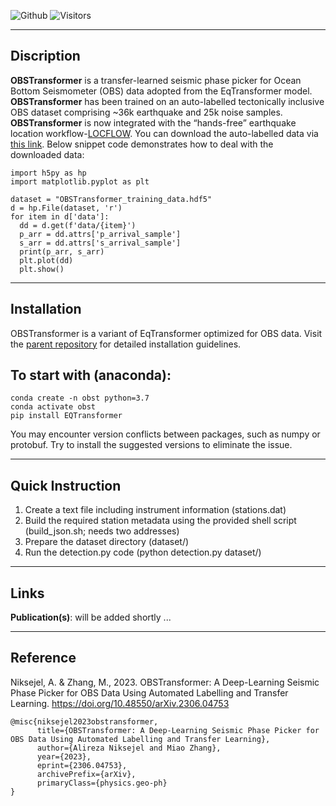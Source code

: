 ![Github](https://github.com/alirezaniki/OBSTransformer/assets/24492517/3676bc18-663c-4bc8-97ab-fbeea89c3273)
![Visitors](https://api.visitorbadge.io/api/visitors?path=https%3A%2F%2Fgithub.com%2Falirezaniki%2FOBSTransformer&labelColor=%2337d67a&countColor=%23263759&style=plastic)

---
Discription
--

**OBSTransformer** is a transfer-learned seismic phase picker for Ocean Bottom Seismometer (OBS) data adopted from the EqTransformer model. 
**OBSTransformer** has been trained on an auto-labelled tectonically inclusive OBS dataset comprising ~36k earthquake and 25k noise samples.
**OBSTransformer** is now integrated with the “hands-free” earthquake location workflow-[LOCFLOW](https://github.com/Dal-mzhang/LOC-FLOW).
You can download the auto-labelled data via [this link](https://drive.google.com/uc?id=1J2LtLA067S6FeyS-lD1fEquBLEVVa_vC&export=download). Below
snippet code demonstrates how to deal with the downloaded data:
```
import h5py as hp
import matplotlib.pyplot as plt

dataset = "OBSTransformer_training_data.hdf5"
d = hp.File(dataset, 'r')
for item in d['data']:
  dd = d.get(f'data/{item}')
  p_arr = dd.attrs['p_arrival_sample']
  s_arr = dd.attrs['s_arrival_sample']
  print(p_arr, s_arr)
  plt.plot(dd)
  plt.show()
```

---
Installation
--

OBSTransformer is a variant of EqTransformer optimized for OBS data. Visit the [parent repository](https://github.com/smousavi05/EQTransformer) for detailed installation guidelines.

To start with (anaconda):
--

```
conda create -n obst python=3.7
conda activate obst
pip install EQTransformer
```
You may encounter version conflicts between packages, such as numpy or protobuf. Try to install the suggested versions to eliminate the issue.

---
Quick Instruction
--


  1. Create a text file including instrument information (stations.dat)
  2. Build the required station metadata using the provided shell script (build_json.sh; needs two addresses)
  3. Prepare the dataset directory (dataset/)
  4. Run the detection.py code (python detection.py dataset/)

---
Links
--

**Publication(s)**: will be added shortly ...

---
Reference
--

Niksejel, A. & Zhang, M., 2023. OBSTransformer: A Deep-Learning Seismic Phase Picker for OBS Data Using Automated Labelling and Transfer Learning. https://doi.org/10.48550/arXiv.2306.04753

```
@misc{niksejel2023obstransformer,
      title={OBSTransformer: A Deep-Learning Seismic Phase Picker for OBS Data Using Automated Labelling and Transfer Learning}, 
      author={Alireza Niksejel and Miao Zhang},
      year={2023},
      eprint={2306.04753},
      archivePrefix={arXiv},
      primaryClass={physics.geo-ph}
}
```
